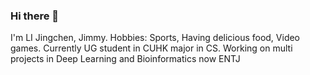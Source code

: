 ### Hi there 👋

I'm LI Jingchen, Jimmy.
Hobbies: Sports, Having delicious food, Video games.
Currently UG student in CUHK major in CS.
Working on multi projects in Deep Learning and Bioinformatics now
ENTJ


<!--
**Jimmy-Li9912/Jimmy-Li9912** is a ✨ _special_ ✨ repository because its `README.md` (this file) appears on your GitHub profile.

Here are some ideas to get you started:

- 🔭 I’m currently working on ...
- 🌱 I’m currently learning ...
- 👯 I’m looking to collaborate on ...
- 🤔 I’m looking for help with ...
- 💬 Ask me about ...
- 📫 How to reach me: ...
- 😄 Pronouns: ...
- ⚡ Fun fact: ...
-->
